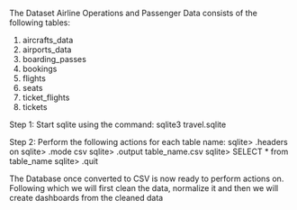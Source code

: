 The Dataset Airline Operations and Passenger Data consists of the following tables:

1. aircrafts_data
2. airports_data
3. boarding_passes
4. bookings
5. flights
6. seats
7. ticket_flights
8. tickets

Step 1: Start sqlite using the command: sqlite3 travel.sqlite

Step 2: Perform the following actions for each table name:
sqlite> .headers on
sqlite> .mode csv
sqlite> .output table_name.csv
sqlite> SELECT * from table_name
sqlite> .quit


The Database once converted to CSV is now ready to perform actions on. Following which we will first clean the data, normalize it and then we will create dashboards from the cleaned data
